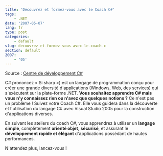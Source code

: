 ```yaml
---
title: 'Découvrez et formez-vous avec le Coach C#'
tags:
    - .NET
date: '2007-05-07'
lang: fr
type: post
categories:
    - default
slug: decouvrez-et-formez-vous-avec-le-coach-c
section: default
2007:
    - '05'
---
```


Source&nbsp;: [Centre de développement C#](http://msdn.microsoft.com/en-us/vstudio/bb409645.aspx)

C# prononcez «&nbsp;Si sharp&nbsp;») est un langage de programmation conçu pour créer une grande diversité d&#039;applications (Windows, Web, des services) qui s&#039;exécutent sur la plate-forme .NET. **Vous souhaitez apprendre C# mais vous n'y connaissez rien ou n'avez que quelques notions&nbsp;?** Ce n'est pas un problème&nbsp;! Suivez votre Coach C#. Elle vous guidera dans la découverte et l'utilisation du langage C# avec Visual Studio 2005 pour la construction d'applications diverses.

En suivant les ateliers du coach C#, vous apprendrez à utiliser un **langage simple**, complètement **orienté objet**, **sécurisé**, et assurant le **développement rapide et élégant** d'applications possédant de hautes performances.

N'attendez plus, lancez-vous&nbsp;!
